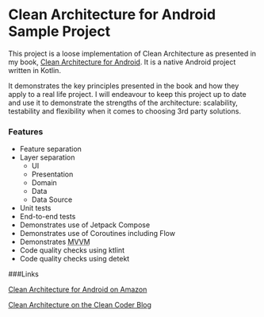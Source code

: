 # Clean Architecture for Android Sample Project

This project is a loose implementation of Clean Architecture as presented in my
book,  [Clean Architecture for Android](https://amzn.to/43cUuhb). It is a native Android project
written in Kotlin.

It demonstrates the key principles presented in the book and how they apply to a real life project.
I will endeavour to keep this project up to date and use it to demonstrate the strengths of the
architecture: scalability, testability and flexibility when it comes to choosing 3rd party
solutions.

### Features

- Feature separation
- Layer separation
    - UI
    - Presentation
    - Domain
    - Data
    - Data Source
- Unit tests
- End-to-end tests
- Demonstrates use of Jetpack Compose
- Demonstrates use of Coroutines including Flow
- Demonstrates <abbr title="Model View ViewModel">MVVM</abbr>
- Code quality checks using ktlint
- Code quality checks using detekt

###Links

[Clean Architecture for Android on Amazon](https://amzn.to/43cUuhb "Clean Architecture for Android")

[Clean Architecture on the Clean Coder Blog](https://blog.cleancoder.com/uncle-bob/2012/08/13/the-clean-architecture.html "Clean Architecture")
